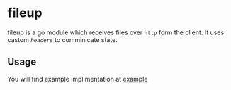 # fileup 

fileup is a go module which receives files over `http` form the client. It uses castom *`headers`* to comminicate state.

## Usage

You will find example implimentation at [example](/example)
